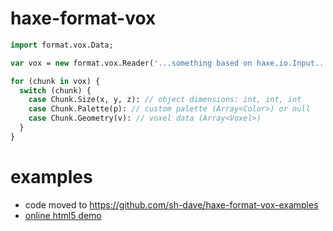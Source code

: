 # haxe-format-vox

```haxe
import format.vox.Data;

var vox = new format.vox.Reader('...something based on haxe.io.Input...').read();

for (chunk in vox) {
  switch (chunk) {
    case Chunk.Size(x, y, z): // object dimensions: int, int, int
    case Chunk.Palette(p): // custom palette (Array<Color>) or null
    case Chunk.Geometry(v): // voxel data (Array<Voxel>)
  }
}
```

# examples

- code moved to https://github.com/sh-dave/haxe-format-vox-examples
- [online html5 demo](https://sh-dave.github.io/haxe-format-vox)
